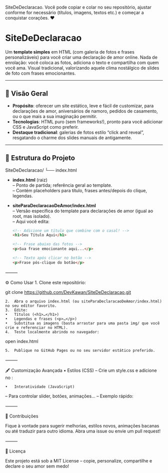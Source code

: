 SiteDeDeclaracao. Você pode copiar e colar no seu repositório, ajustar conforme for necessário (títulos, imagens, textos etc.) e começar a conquistar corações. ❤️

# SiteDeDeclaracao

Um **template simples** em HTML (com galeria de fotos e frases personalizáveis) para você criar uma declaração de amor online. Nada de enrolação: você coloca as fotos, adiciona o texto e compartilha com quem você ama. Visual tradicional, valorizando aquele clima nostálgico de slides de foto com frases emocionantes.

---

## 🚀 Visão Geral

- **Propósito**: oferecer um site estático, leve e fácil de customizar, para declarações de amor, aniversários de namoro, pedidos de casamento, ou o que mais a sua imaginação permitir.
- **Tecnologias**: HTML puro (sem frameworks!), pronto para você adicionar CSS e JavaScript como preferir.
- **Destaque tradicional**: galerias de fotos estilo “click and reveal”, resgatando o charme dos slides manuais de antigamente.

---

## 📂 Estrutura do Projeto

SiteDeDeclaracao/
└── index.html

- **index.html** (raiz)  
  – Ponto de partida; referência geral ao template.  
  – Contém placeholders para título, frases antes/depois do clique, legendas.

- **siteParaDeclaracaoDeAmor/index.html**  
  – Versão específica do template para declarações de amor (igual ao root, mas isolado).  
  – Aqui você edita:  
  ```html
  <!-- Adicione um título que combine com o casal! -->
  <h1>Seu Título Aqui</h1>

  <!-- Frase abaixo das fotos -->
  <p>Sua frase emocionante aqui...</p>

  <!-- Texto após clicar no botão -->
  <p>Frase pós‑clique do botão</p>


⸻

⚙️ Como Usar
	1.	Clone este repositório:

git clone https://github.com/DevKawan/SiteDeDeclaracao.git


	2.	Abra o arquivo index.html (ou siteParaDeclaracaoDeAmor/index.html) no seu editor favorito.
	3.	Edite:
	•	Títulos (<h1>…</h1>)
	•	Legendas e frases (<p>…</p>)
	•	Substitua as imagens (basta arrastar para uma pasta img/ que você crie e referenciar no HTML).
	4.	Teste localmente abrindo no navegador:

open index.html


	5.	Publique no GitHub Pages ou no seu servidor estático preferido.

⸻

🖋️ Customização Avançada
	•	Estilos (CSS)
– Crie um style.css e adicione no <head>:

<link rel="stylesheet" href="style.css">


	•	Interatividade (JavaScript)
– Para controlar slider, botões, animações…
– Exemplo rápido:

<script>
  document.querySelector('button').addEventListener('click', () => {
    document.querySelector('#mensagemFinal').style.display = 'block';
  });
</script>


⸻

🙏 Contribuições

Fique à vontade para sugerir melhorias, estilos novos, animações bacanas ou até traduzir para outro idioma. Abra uma issue ou envie um pull request!

⸻

📜 Licença

Este projeto está sob a MIT License – copie, personalize, compartilhe e declare o seu amor sem medo!
